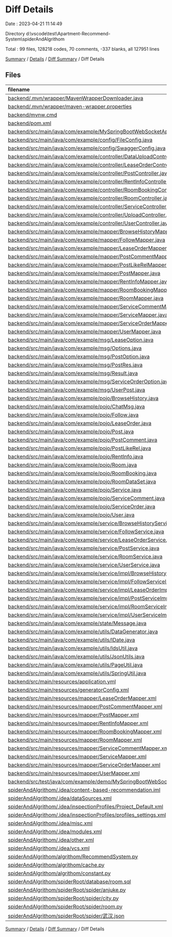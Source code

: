 # Diff Details

Date : 2023-04-21 11:14:49

Directory d:\\vscode\\test\\Apartment-Recommend-System\\spiderAndAlgrithom

Total : 99 files,  128218 codes, 70 comments, -337 blanks, all 127951 lines

[Summary](results.md) / [Details](details.md) / [Diff Summary](diff.md) / Diff Details

## Files
| filename | language | code | comment | blank | total |
| :--- | :--- | ---: | ---: | ---: | ---: |
| [backend/.mvn/wrapper/MavenWrapperDownloader.java](/backend/.mvn/wrapper/MavenWrapperDownloader.java) | Java | -76 | -31 | -11 | -118 |
| [backend/.mvn/wrapper/maven-wrapper.properties](/backend/.mvn/wrapper/maven-wrapper.properties) | Properties | -2 | 0 | -1 | -3 |
| [backend/mvnw.cmd](/backend/mvnw.cmd) | Batch | -96 | -51 | -36 | -183 |
| [backend/pom.xml](/backend/pom.xml) | XML | -173 | -8 | -17 | -198 |
| [backend/src/main/java/com/example/MySpringBootWebSocketApplication.java](/backend/src/main/java/com/example/MySpringBootWebSocketApplication.java) | Java | -31 | -1 | -12 | -44 |
| [backend/src/main/java/com/example/config/FileConfig.java](/backend/src/main/java/com/example/config/FileConfig.java) | Java | -9 | -24 | -2 | -35 |
| [backend/src/main/java/com/example/config/SwaggerConfig.java](/backend/src/main/java/com/example/config/SwaggerConfig.java) | Java | -32 | -1 | -7 | -40 |
| [backend/src/main/java/com/example/controller/DataUploadController.java](/backend/src/main/java/com/example/controller/DataUploadController.java) | Java | -26 | -1 | -4 | -31 |
| [backend/src/main/java/com/example/controller/LeaseOrderController.java](/backend/src/main/java/com/example/controller/LeaseOrderController.java) | Java | -90 | -1 | -18 | -109 |
| [backend/src/main/java/com/example/controller/PostController.java](/backend/src/main/java/com/example/controller/PostController.java) | Java | -167 | -3 | -23 | -193 |
| [backend/src/main/java/com/example/controller/RentInfoController.java](/backend/src/main/java/com/example/controller/RentInfoController.java) | Java | -111 | -1 | -20 | -132 |
| [backend/src/main/java/com/example/controller/RoomBookingController.java](/backend/src/main/java/com/example/controller/RoomBookingController.java) | Java | -94 | -2 | -18 | -114 |
| [backend/src/main/java/com/example/controller/RoomController.java](/backend/src/main/java/com/example/controller/RoomController.java) | Java | -107 | -1 | -22 | -130 |
| [backend/src/main/java/com/example/controller/ServiceController.java](/backend/src/main/java/com/example/controller/ServiceController.java) | Java | -175 | -4 | -30 | -209 |
| [backend/src/main/java/com/example/controller/UploadController.java](/backend/src/main/java/com/example/controller/UploadController.java) | Java | -47 | -3 | -9 | -59 |
| [backend/src/main/java/com/example/controller/UserController.java](/backend/src/main/java/com/example/controller/UserController.java) | Java | -189 | -2 | -27 | -218 |
| [backend/src/main/java/com/example/mapper/BrowseHistoryMapper.java](/backend/src/main/java/com/example/mapper/BrowseHistoryMapper.java) | Java | -7 | 0 | -4 | -11 |
| [backend/src/main/java/com/example/mapper/FollowMapper.java](/backend/src/main/java/com/example/mapper/FollowMapper.java) | Java | -7 | 0 | -3 | -10 |
| [backend/src/main/java/com/example/mapper/LeaseOrderMapper.java](/backend/src/main/java/com/example/mapper/LeaseOrderMapper.java) | Java | -13 | 0 | -6 | -19 |
| [backend/src/main/java/com/example/mapper/PostCommentMapper.java](/backend/src/main/java/com/example/mapper/PostCommentMapper.java) | Java | -9 | -3 | -4 | -16 |
| [backend/src/main/java/com/example/mapper/PostLikeRelMapper.java](/backend/src/main/java/com/example/mapper/PostLikeRelMapper.java) | Java | -7 | 0 | -3 | -10 |
| [backend/src/main/java/com/example/mapper/PostMapper.java](/backend/src/main/java/com/example/mapper/PostMapper.java) | Java | -11 | -4 | -6 | -21 |
| [backend/src/main/java/com/example/mapper/RentInfoMapper.java](/backend/src/main/java/com/example/mapper/RentInfoMapper.java) | Java | -10 | 0 | -6 | -16 |
| [backend/src/main/java/com/example/mapper/RoomBookingMapper.java](/backend/src/main/java/com/example/mapper/RoomBookingMapper.java) | Java | -11 | 0 | -5 | -16 |
| [backend/src/main/java/com/example/mapper/RoomMapper.java](/backend/src/main/java/com/example/mapper/RoomMapper.java) | Java | -15 | -6 | -9 | -30 |
| [backend/src/main/java/com/example/mapper/ServiceCommentMapper.java](/backend/src/main/java/com/example/mapper/ServiceCommentMapper.java) | Java | -10 | 0 | -5 | -15 |
| [backend/src/main/java/com/example/mapper/ServiceMapper.java](/backend/src/main/java/com/example/mapper/ServiceMapper.java) | Java | -9 | 0 | -4 | -13 |
| [backend/src/main/java/com/example/mapper/ServiceOrderMapper.java](/backend/src/main/java/com/example/mapper/ServiceOrderMapper.java) | Java | -11 | 0 | -5 | -16 |
| [backend/src/main/java/com/example/mapper/UserMapper.java](/backend/src/main/java/com/example/mapper/UserMapper.java) | Java | -10 | 0 | -6 | -16 |
| [backend/src/main/java/com/example/msg/LeaseOption.java](/backend/src/main/java/com/example/msg/LeaseOption.java) | Java | -7 | 0 | -3 | -10 |
| [backend/src/main/java/com/example/msg/Options.java](/backend/src/main/java/com/example/msg/Options.java) | Java | -18 | -2 | -5 | -25 |
| [backend/src/main/java/com/example/msg/PostOption.java](/backend/src/main/java/com/example/msg/PostOption.java) | Java | -8 | 0 | -3 | -11 |
| [backend/src/main/java/com/example/msg/PostRes.java](/backend/src/main/java/com/example/msg/PostRes.java) | Java | -11 | 0 | -3 | -14 |
| [backend/src/main/java/com/example/msg/Result.java](/backend/src/main/java/com/example/msg/Result.java) | Java | -14 | 0 | -5 | -19 |
| [backend/src/main/java/com/example/msg/ServiceOrderOption.java](/backend/src/main/java/com/example/msg/ServiceOrderOption.java) | Java | -11 | 0 | -3 | -14 |
| [backend/src/main/java/com/example/msg/UserPost.java](/backend/src/main/java/com/example/msg/UserPost.java) | Java | -20 | 0 | -4 | -24 |
| [backend/src/main/java/com/example/pojo/BrowseHistory.java](/backend/src/main/java/com/example/pojo/BrowseHistory.java) | Java | -21 | 0 | -4 | -25 |
| [backend/src/main/java/com/example/pojo/ChatMsg.java](/backend/src/main/java/com/example/pojo/ChatMsg.java) | Java | -19 | 0 | -4 | -23 |
| [backend/src/main/java/com/example/pojo/Follow.java](/backend/src/main/java/com/example/pojo/Follow.java) | Java | -21 | 0 | -3 | -24 |
| [backend/src/main/java/com/example/pojo/LeaseOrder.java](/backend/src/main/java/com/example/pojo/LeaseOrder.java) | Java | -19 | 0 | -5 | -24 |
| [backend/src/main/java/com/example/pojo/Post.java](/backend/src/main/java/com/example/pojo/Post.java) | Java | -26 | 0 | -4 | -30 |
| [backend/src/main/java/com/example/pojo/PostComment.java](/backend/src/main/java/com/example/pojo/PostComment.java) | Java | -26 | 0 | -4 | -30 |
| [backend/src/main/java/com/example/pojo/PostLikeRel.java](/backend/src/main/java/com/example/pojo/PostLikeRel.java) | Java | -19 | 0 | -4 | -23 |
| [backend/src/main/java/com/example/pojo/RentInfo.java](/backend/src/main/java/com/example/pojo/RentInfo.java) | Java | -30 | -2 | -3 | -35 |
| [backend/src/main/java/com/example/pojo/Room.java](/backend/src/main/java/com/example/pojo/Room.java) | Java | -48 | 0 | -3 | -51 |
| [backend/src/main/java/com/example/pojo/RoomBooking.java](/backend/src/main/java/com/example/pojo/RoomBooking.java) | Java | -24 | 0 | -3 | -27 |
| [backend/src/main/java/com/example/pojo/RoomDataSet.java](/backend/src/main/java/com/example/pojo/RoomDataSet.java) | Java | -41 | 0 | -2 | -43 |
| [backend/src/main/java/com/example/pojo/Service.java](/backend/src/main/java/com/example/pojo/Service.java) | Java | -24 | 0 | -2 | -26 |
| [backend/src/main/java/com/example/pojo/ServiceComment.java](/backend/src/main/java/com/example/pojo/ServiceComment.java) | Java | -21 | 0 | -3 | -24 |
| [backend/src/main/java/com/example/pojo/ServiceOrder.java](/backend/src/main/java/com/example/pojo/ServiceOrder.java) | Java | -27 | 0 | -3 | -30 |
| [backend/src/main/java/com/example/pojo/User.java](/backend/src/main/java/com/example/pojo/User.java) | Java | -21 | 0 | -2 | -23 |
| [backend/src/main/java/com/example/service/BrowseHistoryService.java](/backend/src/main/java/com/example/service/BrowseHistoryService.java) | Java | -15 | 0 | -4 | -19 |
| [backend/src/main/java/com/example/service/FollowService.java](/backend/src/main/java/com/example/service/FollowService.java) | Java | -6 | 0 | -3 | -9 |
| [backend/src/main/java/com/example/service/LeaseOrderService.java](/backend/src/main/java/com/example/service/LeaseOrderService.java) | Java | -6 | 0 | -3 | -9 |
| [backend/src/main/java/com/example/service/PostService.java](/backend/src/main/java/com/example/service/PostService.java) | Java | -6 | 0 | -4 | -10 |
| [backend/src/main/java/com/example/service/RoomService.java](/backend/src/main/java/com/example/service/RoomService.java) | Java | -7 | 0 | -5 | -12 |
| [backend/src/main/java/com/example/service/UserService.java](/backend/src/main/java/com/example/service/UserService.java) | Java | -6 | 0 | -3 | -9 |
| [backend/src/main/java/com/example/service/impl/BrowseHistoryServiceImpl.java](/backend/src/main/java/com/example/service/impl/BrowseHistoryServiceImpl.java) | Java | -16 | 0 | -7 | -23 |
| [backend/src/main/java/com/example/service/impl/FollowServiceImpl.java](/backend/src/main/java/com/example/service/impl/FollowServiceImpl.java) | Java | -12 | 0 | -3 | -15 |
| [backend/src/main/java/com/example/service/impl/LeaseOrderImpl.java](/backend/src/main/java/com/example/service/impl/LeaseOrderImpl.java) | Java | -12 | 0 | -3 | -15 |
| [backend/src/main/java/com/example/service/impl/PostServiceImpl.java](/backend/src/main/java/com/example/service/impl/PostServiceImpl.java) | Java | -12 | 0 | -3 | -15 |
| [backend/src/main/java/com/example/service/impl/RoomServiceImpl.java](/backend/src/main/java/com/example/service/impl/RoomServiceImpl.java) | Java | -9 | 0 | -3 | -12 |
| [backend/src/main/java/com/example/service/impl/UserServiceImpl.java](/backend/src/main/java/com/example/service/impl/UserServiceImpl.java) | Java | -14 | 0 | -5 | -19 |
| [backend/src/main/java/com/example/state/Message.java](/backend/src/main/java/com/example/state/Message.java) | Java | -5 | 0 | -2 | -7 |
| [backend/src/main/java/com/example/utils/DataGenerator.java](/backend/src/main/java/com/example/utils/DataGenerator.java) | Java | -87 | -4 | -14 | -105 |
| [backend/src/main/java/com/example/utils/IDate.java](/backend/src/main/java/com/example/utils/IDate.java) | Java | -13 | 0 | -4 | -17 |
| [backend/src/main/java/com/example/utils/IdsUtil.java](/backend/src/main/java/com/example/utils/IdsUtil.java) | Java | -13 | 0 | -3 | -16 |
| [backend/src/main/java/com/example/utils/JsonUtils.java](/backend/src/main/java/com/example/utils/JsonUtils.java) | Java | -11 | 0 | -8 | -19 |
| [backend/src/main/java/com/example/utils/PageUtil.java](/backend/src/main/java/com/example/utils/PageUtil.java) | Java | -9 | 0 | -2 | -11 |
| [backend/src/main/java/com/example/utils/SpringUtil.java](/backend/src/main/java/com/example/utils/SpringUtil.java) | Java | -27 | -4 | -9 | -40 |
| [backend/src/main/resources/application.yml](/backend/src/main/resources/application.yml) | YAML | -30 | 0 | -6 | -36 |
| [backend/src/main/resources/generatorConfig.xml](/backend/src/main/resources/generatorConfig.xml) | XML | -27 | -15 | -3 | -45 |
| [backend/src/main/resources/mapper/LeaseOrderMapper.xml](/backend/src/main/resources/mapper/LeaseOrderMapper.xml) | XML | -32 | 0 | -2 | -34 |
| [backend/src/main/resources/mapper/PostCommentMapper.xml](/backend/src/main/resources/mapper/PostCommentMapper.xml) | XML | -13 | 0 | -1 | -14 |
| [backend/src/main/resources/mapper/PostMapper.xml](/backend/src/main/resources/mapper/PostMapper.xml) | XML | -70 | 0 | -2 | -72 |
| [backend/src/main/resources/mapper/RentInfoMapper.xml](/backend/src/main/resources/mapper/RentInfoMapper.xml) | XML | -19 | 0 | -1 | -20 |
| [backend/src/main/resources/mapper/RoomBookingMapper.xml](/backend/src/main/resources/mapper/RoomBookingMapper.xml) | XML | -19 | 0 | -1 | -20 |
| [backend/src/main/resources/mapper/RoomMapper.xml](/backend/src/main/resources/mapper/RoomMapper.xml) | XML | -83 | 0 | -5 | -88 |
| [backend/src/main/resources/mapper/ServiceCommentMapper.xml](/backend/src/main/resources/mapper/ServiceCommentMapper.xml) | XML | -12 | 0 | -2 | -14 |
| [backend/src/main/resources/mapper/ServiceMapper.xml](/backend/src/main/resources/mapper/ServiceMapper.xml) | XML | -10 | 0 | -1 | -11 |
| [backend/src/main/resources/mapper/ServiceOrderMapper.xml](/backend/src/main/resources/mapper/ServiceOrderMapper.xml) | XML | -18 | 0 | -5 | -23 |
| [backend/src/main/resources/mapper/UserMapper.xml](/backend/src/main/resources/mapper/UserMapper.xml) | XML | -10 | 0 | -1 | -11 |
| [backend/src/test/java/com/example/demo/MySpringBootWebSocketApplicationTests.java](/backend/src/test/java/com/example/demo/MySpringBootWebSocketApplicationTests.java) | Java | -42 | 0 | -15 | -57 |
| [spiderAndAlgrithom/.idea/content-based-recommendation.iml](/spiderAndAlgrithom/.idea/content-based-recommendation.iml) | XML | 8 | 0 | 0 | 8 |
| [spiderAndAlgrithom/.idea/dataSources.xml](/spiderAndAlgrithom/.idea/dataSources.xml) | XML | 12 | 0 | 0 | 12 |
| [spiderAndAlgrithom/.idea/inspectionProfiles/Project_Default.xml](/spiderAndAlgrithom/.idea/inspectionProfiles/Project_Default.xml) | XML | 29 | 0 | 0 | 29 |
| [spiderAndAlgrithom/.idea/inspectionProfiles/profiles_settings.xml](/spiderAndAlgrithom/.idea/inspectionProfiles/profiles_settings.xml) | XML | 6 | 0 | 0 | 6 |
| [spiderAndAlgrithom/.idea/misc.xml](/spiderAndAlgrithom/.idea/misc.xml) | XML | 4 | 0 | 0 | 4 |
| [spiderAndAlgrithom/.idea/modules.xml](/spiderAndAlgrithom/.idea/modules.xml) | XML | 8 | 0 | 0 | 8 |
| [spiderAndAlgrithom/.idea/other.xml](/spiderAndAlgrithom/.idea/other.xml) | XML | 6 | 0 | 0 | 6 |
| [spiderAndAlgrithom/.idea/vcs.xml](/spiderAndAlgrithom/.idea/vcs.xml) | XML | 6 | 0 | 0 | 6 |
| [spiderAndAlgrithom/algrithom/RecommendSystem.py](/spiderAndAlgrithom/algrithom/RecommendSystem.py) | Python | 331 | 129 | 74 | 534 |
| [spiderAndAlgrithom/algrithom/cache.py](/spiderAndAlgrithom/algrithom/cache.py) | Python | 30 | 6 | 2 | 38 |
| [spiderAndAlgrithom/algrithom/constant.py](/spiderAndAlgrithom/algrithom/constant.py) | Python | 32 | 6 | 4 | 42 |
| [spiderAndAlgrithom/spiderRoot/database/room.sql](/spiderAndAlgrithom/spiderRoot/database/room.sql) | SQL | 129,797 | 33 | 75 | 129,905 |
| [spiderAndAlgrithom/spiderRoot/spider/anjuke.py](/spiderAndAlgrithom/spiderRoot/spider/anjuke.py) | Python | 321 | 69 | 33 | 423 |
| [spiderAndAlgrithom/spiderRoot/spider/city.py](/spiderAndAlgrithom/spiderRoot/spider/city.py) | Python | 11 | 0 | 2 | 13 |
| [spiderAndAlgrithom/spiderRoot/spider/room.py](/spiderAndAlgrithom/spiderRoot/spider/room.py) | Python | 86 | 1 | 4 | 91 |
| [spiderAndAlgrithom/spiderRoot/spider/武汉.json](/spiderAndAlgrithom/spiderRoot/spider/%E6%AD%A6%E6%B1%89.json) | JSON | 233 | 0 | 0 | 233 |

[Summary](results.md) / [Details](details.md) / [Diff Summary](diff.md) / Diff Details